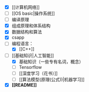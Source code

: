 - [x] [[计算机网络]] 
- [ ] [[OS basic|操作系统]]
- [ ] 编译原理
- [x] 组成原理和体系结构
- [x] 数据结构和算法
- [x]  csapp
- [ ]  编程语言：
	- [x] [[C++]]
- [ ] [[基础知识|人工智能]] 
	- [x] 基础知识（一些专有名词，概念）
	- [ ] Tensorflow
	- [ ] [[深度学习（花书）]]
	- [ ] [[算法模型(原理(公式))|机器学习]]
- [x] **[[README]]**